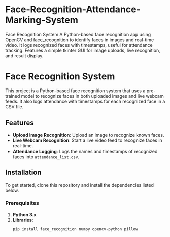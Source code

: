 # Face-Recognition-Attendance-Marking-System
Face Recognition System  A Python-based face recognition app using OpenCV and face_recognition to identify faces in images and real-time video. It logs recognized faces with timestamps, useful for attendance tracking. Features a simple tkinter GUI for image uploads, live recognition, and result display.

# Face Recognition System

This project is a Python-based face recognition system that uses a pre-trained model to recognize faces in both uploaded images and live webcam feeds. It also logs attendance with timestamps for each recognized face in a CSV file.

## Features
- **Upload Image Recognition**: Upload an image to recognize known faces.
- **Live Webcam Recognition**: Start a live video feed to recognize faces in real-time.
- **Attendance Logging**: Logs the names and timestamps of recognized faces into `attendance_list.csv`.

## Installation
To get started, clone this repository and install the dependencies listed below.

### Prerequisites
1. **Python 3.x**
2. **Libraries**:
   ```bash
   pip install face_recognition numpy opencv-python pillow
